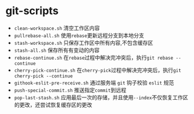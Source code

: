 # git-scripts

- `clean-workspace.sh` 清空工作区内容
- `pullrebase-all.sh` 使用`rebase`更新远程分支到本地分支
- `stash-workspace.sh` 只保存工作区中所有内容,不包含缓存区
- `stash-all.sh` 保存所有有变动的内容
- `rebase-continue.sh` 在`rebase`过程中解决完冲突后，执行`git rebase --continue`
- `cherry-pick-continue.sh` 在`cherry-pick`过程中解决完冲突后，执行`git cherry-pick --continue`
- `githook-eslit-pre-receive.sh` 通过服务端 `git` 钩子校验 `eslit` 规范
- `push-special-commit.sh` 推送指定`commit`到远程
- `pop-last-stash.sh` 应用最后一次的存储，并且使用`--index`不仅恢复工作区的更改，还尝试恢复缓存区的更改

